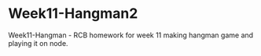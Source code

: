 # Week11-Hangman2
Week11-Hangman - RCB homework for week 11 making hangman game and playing it on node.
 
